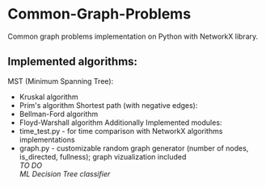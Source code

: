 # Common-Graph-Problems
Common graph problems implementation on Python with NetworkX library.   
## Implemented algorithms:  
MST (Minimum Spanning Tree):
* Kruskal algorithm
* Prim's algorithm
Shortest path (with negative edges):  
* Bellman-Ford algorithm
* Floyd-Warshall algorithm
Additionally Implemented modules:
* time_test.py - for time comparison with NetworkX algorithms implementations
* graph.py - customizable random graph generator (number of nodes, is_directed, fullness); graph vizualization included  
*TO DO*  
*ML Decision Tree classifier*

